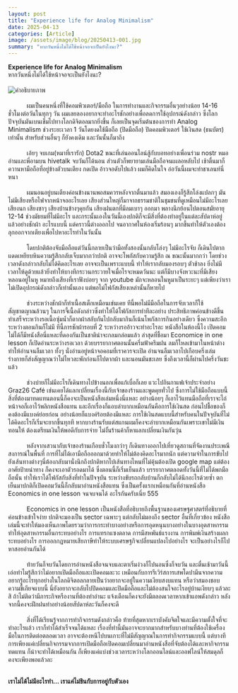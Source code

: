 ```yaml
---
layout: post
title: "Experience life for Analog Minimalism"
date: 2025-04-13
categories: [Article]
image: /assets/image/blog/20250413-001.jpg
summary: "หากวันหนึ่งไม่ได้ใช้หน้าจอจะเป็นยังไงนะ?"
---
```



<b>Experience life for Analog Minimalism</b>
<br>
หากวันหนึ่งไม่ได้ใช้หน้าจอจะเป็นยังไงนะ?
<br><br>
<img src="{{ '/assets/image/blog/20250413-001.jpg' | relative_url }}"
     alt="คำอธิบายภาพ"
     class="mx-auto rounded-xl mt-2 mb-2"
     loading="lazy">
<br><br> 
&ensp;&ensp;&ensp;&ensp;&ensp;&ensp;ผมเป็นคนหนึ่งที่ใช้คอมพิวเตอร์/มือถือ ในการทำงานและกิจกรรมอื่นๆอย่างน้อย 14-16 ชั่วโมงต่อวันในทุกๆ วัน ผมเลยลองอยากจะทำอะไรชักอย่างเพื่อลดการใช้อุปกรณ์ดังกล่าว ซึ่งโลกปัจจุบันมันเบนเข็มไปทางโลกดิจิตอลมากยิ่งขึ้น ก็เลยเป็นจุดเริ่มต้นของการทำ Analog Minimalism ช่วงระยะเวลา 1 วันโดยงดใช้มือถือ (ปิดมือถือ) ปิดคอมพิวเตอร์ ใช้เงินสด (ธนบัตร) เท่านั้น สำหรับส่วนอื่นๆ ก็ยังคงเดิม และวันนั้นก็มาถึง
<br><br>
&ensp;&ensp;&ensp;&ensp;&ensp;&ensp;เอ้ยๆ จบเกม(หมาที่เรารัก) Dota2 ขณะที่เล่นออนไลน์สู้กับบอทอย่างเพื่อนร่วม nostr หมออ่านและพี่อามบน hivetalk จบวันก็ได้นอน ส่วนตัวก็พยายามเล่นมือถือจนเผลอหลับไป เช้าตื่นมาก็ควานหามือถือที่อยู่ข้างตัวบนเตียง กดเปิด อ้าวจอดับไปแล้ว ผมก็คิดในใจ อ่อวันนี้ผมจะทำชาเลนท์นี่หนา
<br><br>
&ensp;&ensp;&ensp;&ensp;&ensp;&ensp;ผมนอนอยู่บนเตียงค่อนข้างนานพอสมควรหลังจากตื่นมาแล้ว สมองเองก็รู้สึกโล่งแปลกๆ มันไม่มีเสียงหรือไฟจากหน้าจออะไรเลย เสียงส่วนใหญ่ก็มาจากธรรมชาติในชุมชนที่ดูเหมือนไม่มีอะไรเลย เสียงนก เสียงซาๆ เสียงบ้านข้างๆคุยกัน เสียงฝนตกที่มีลมเบาๆ ออกมา พลางนึกย้อนไปตอนสมัยอายุ 12-14 ช่วงมัธยมที่ไม่มีอะไร และกระนั้นเองในวันนี้เองปกติก็จะมีสิ่งที่ต้องทำอยู่ในแต่ละสัปดาห์อยู่แล้วอย่างชักผ้า อะไรแบบนี้ แต่คราวนี้ต่างออกไป จนอากาศในห้องเริ่มร้อนๆ มากขึ้นทำให้ตัวเองต้องลุกออกจากเตียงเพื่อไปหาอะไรทำในวันนั้น
<br><br>
&ensp;&ensp;&ensp;&ensp;&ensp;&ensp;โดยปกติต้องจับมือถือแต่วันนี้กลายเป็นว่ามือทั้งสองนั้นกลับโล่งๆ ไม่มีอะไรจับ ก็เดินไปตากแดดเหยียบหินความรู้สึกกลับเจ็บมากกว่าปกติ อาจจะโพกัสกับความรู้สึก ณ ขณะนั้นมากกว่า โดยช่วงเวลาดังกล่าวกลับไม่ได้คิดอะไรเลย อาจจะเป็นเพราะแบบนี้ ทำให้เรากลับมองรอบๆ ตัวช้าลง ยิ่งไม่มีเวลาให้ดูด้วยแล้วยิ่งทำให้บางทีกระวนกระวายใจเมื่อไรจะหมดวันนะ แต่ก็มีบางจังหวะนะที่มีเสียงหลอนอยู่ในหู หมายถึงเสียงที่เราฟังบ่อยๆ จาก youtube มักจะหลอนในหูมาเป็นระยะๆ แต่เพียงว่าเราไม่เปิดอุปกรณ์ดังกล่าวก็เท่านั้นเอง แต่พอไม่โฟกัสเสียงเหล่านั้นก็หายไป
<br><br>
&ensp;&ensp;&ensp;&ensp;&ensp;&ensp;ช่วงระหว่างชักผ้าก็ทำเนื้อสเต็กเหมือนเช่นเคย ทีนี้พอไม่มีมือถือในการจับเวลาก็ใช้สัญชาตญาณล้วนๆ ในการจี้เนื้อดังกล่าวซึ่งทำให้ได้โฟกัสการทำทีละอย่าง ประสิทธิภาพค่อนข้างดีขึ้น ทำเสร็จระหว่างรอเนื้อซุ่มน้ำก็ตากผ้าสลับกันไปกลับมากินก็เน้นโพกัสการกินอย่างเดียว ซึ่งความสะอึกระหว่างตอนกินก็ไม่มี ทีนี้การชักผ้ารอบที่ 2 ระหว่างรออ้าวจะทำอะไรละ หนังสือในห้องนี้ไง เปิดคอมไม่ได้ก็มีหนังสือนี่แหละที่ดองกันเป็นชาติน่าจะกลมกล่อมแล้ว ล่าสุดที่ชื้อมา Economice in one lesson ก็เปิดอ่านระหว่างรอเวลา ด้วยบรรยากาศตอนนั้นครึ่มฟ้าครึมฝน ลมก็ใหลเข้ามาในหน้าต่าง ทำให้อ่านจนลืมเวลา ทั้งๆ นั่งอ่านอยู่หน้าจอคอมที่เราควรจะเปิด อ่านจนลืมเวลาไปเกือบครึ่งเล่ม ร่างกายก็ส่งสัญญาณว่าไม่ไหวละพักก่อนก็ไปตากผ้า และนอนมันชะเลย ซึ่งถึงเวลานี้ก็ผ่านไปครึ่งวันชะแล้ว
<br><br>
&ensp;&ensp;&ensp;&ensp;&ensp;&ensp;ช่วงบ่ายก็ไม่มีอะไรก็เดินทางไปข้างนอกเพื่อแก้เบื่อก็เลย แวะไปกินกาแฟเจ้าประจำอย่าง Graz26 Café เช่นเคยได้แลกเปลี่ยนเรื่องนี้กับเจ้าของร้านและพูดคุยทั่วไป ซึ่งการไม่ใช้มือถือแบบนี้สิ่งที่ต้องมาทดแทนตอนนี้ก็คงจะเป็นหนังสือเล่มหนึ่งนี่แหละ อย่างน้อยๆ ก็เอาไว้แทนมือถือที่เราจะไถ่หน้าจอก็เอาไว้พลิกหนังสือแทน และอีกเรื่องก็แอบลำบากเหมือนกันคือการใช้เงินสด ก่อนไปชื้อของก็คงต้องมีแบงค์ย่อยก่อน อย่างน้อยก็แบงค์ร้อยต้องมีแหละ การใช้เงินสดแบบนี้สำหรับคนในปัจจุบันที่ไม่ได้คิดอะไรก็เริ่มจะยากขึ้นทุกที หากบางร้านรับแต่สแกนผมก็คงจะลำบากเหมือนกันเพราะเขาไม่มีเงินทอนให้ ต้องเตรียมเงินให้พอดีกับการจ่าย ไม่งั้นร้านค้าก็หาแลกเปลี่ยนเงินกันวุ่น
<br><br>
&ensp;&ensp;&ensp;&ensp;&ensp;&ensp;หลังจากเสวนากับเจ้าของร้านเกือบชั่วโมงกว่าๆ ก็เดินทางออกไปเที่ยวดูสถานที่จัดงานประเพณีสงการณ์ในพื้นที่ การที่ไม่ได้เอามือถือออกมาด้วยทำให้ไม่ต้องคิดอะไรมากนัก แต่ความจำในการขับไปยังเส้นทางต่างๆนี่ต้องกลับมานั่งนึกถึงปกติหากไปเส้นทางไหนที่ไม่คุ้นต้องเปิด google map แต่ต้องอาศัยป้ายนำทาง ก็คงจะเอาตัวรอดมาได้ ซึ่งตอนนี้ก็เริ่มเย็นแล้ว บรรยากาศตลอดทั้งวันนี้ที่ไม่ได้พกมือถือนั้น ทำให้เราได้โฟกัสกับสิ่งที่ทำในปัจจุบัน ระหว่างขับรถกลับบ้านก็กลับไม่ได้นึกอะไรด้วยซ้ำ ตกเย็นมาปกติก็เปิดคอมวันนี้ก็กลับมาอ่านหนังสือแทน ซึ่งเป็นครั้งแรกเหมือนกันที่อ่านหนังสือ Economics in one lesson จนจบจนได้ อะไรกันครับเนี่ย 555
<br><br>
&ensp;&ensp;&ensp;&ensp;&ensp;&ensp;Economics in one lesson เป็นหนังสือที่อธิบายถึงพื้นฐานของเศรษฐศาสตร์ที่อธิบายที่ค่อนข้างเข้าใจง่าย ปกติจะมองเป็น sector เฉพาะๆ แต่กลับไม่มองถึง sector อื่นที่เกี่ยวข้อง หนังสือเล่มนี้จะทำให้มองเห็นภาพโดยรวมว่าการกระทำบางอย่างหรือการอุดหนุนบางอย่างในบางอุตสาหกรรมทำให้อุตสาหกรรมอื่นกระทบอย่างไร การแทรกแซงตลาด การมีสหพันธ์แรงงาน การพิมพ์เงินสร้างผลกระทบอย่างไร การออกกฏหมายเสียภาษีทำให้ระบบเศรษฐกิจเปลี่ยนแปลงไปอย่างไร จะเป็นอย่างไรก็ไปหาสอยอ่านกันได้ 
<br><br>
&ensp;&ensp;&ensp;&ensp;&ensp;&ensp;ท้ายวันก็จบวันโดยการอ่านหนังสือจนจบและตาเริ่มง่วงก็ไปนอนซึ่งก็จบวัน และตื่นเช้ามาวันนี้ เอ่อทำไมรู้สึกว่าไม่อยากเปิดมือถือและเปิดคอมละวะ เหมือนกับการรีเวิร์สการเสพโดปามีนจากความอยากรู้อะไรทุกอย่างในโลกดิจิตอลกลายเป็นว่าอยากจะอยู่ในความเงียบสงบแทน หรือว่าสมองชอบความขี้เกียจแบบนี้ นี่ยังอยากจะกลับไปปิดคอมและปิดมือถือและไม่ต้องสนใจอะไรอยู่บ้านเงียบๆ แล้วละสิ ถ้าไม่ติดว่ามีภาระกิจหรืองานที่ต้องทำอ่านะ แจ้งเตือนก็คงจะยังมีตลอดเวลาหากเข้าแอพดังกล่าว หลังจากนี้คงจะฝึกฝนทำอย่างน้อยสัปดาห์ละวันก็คงจะดี 
<br><br>
&ensp;&ensp;&ensp;&ensp;&ensp;&ensp;สิ่งที่ได้เรียนรู้จากการทำกิจกรรมดังกล่าวคือ ท้ายที่สุดหากเราบังคับจิตใจและมีความตั้งใจที่จะทำอะไรแล้ว เราก็ทำได้สำเร็จจนได้แหละ เรื่องที่ทำนี้มันอาจจะยากมากสำหรับบางท่านที่ต้องใช้เครื่องมือในการติดต่อตลอดเวลา อาจจะต้องหนีไปบนเกาะที่ไม่มีสัญญาณในการทำกิจกรรมแบบนี้ แต่บางทีการเพียงแค่เปลี่ยนกิจกรรมจากการเปิดมือถือเปิดคอมเปลี่ยนมาอ่านหนังสือที่จับต้องได้และหากิจกรรมทดแทน ก็น่าจะทำได้เหมือนกัน ก็เพียงแค่แบ่งช่วงเวลาระหว่างโลกออนไลน์และออฟไลน์ให้สมดุลก็คงจะเพียงพอแล้วละ

<br>
<b>เราไม่ได้ไม่มีอะไรทำ… เราแค่ไม่ชินกับการอยู่กับตัวเอง</b>



